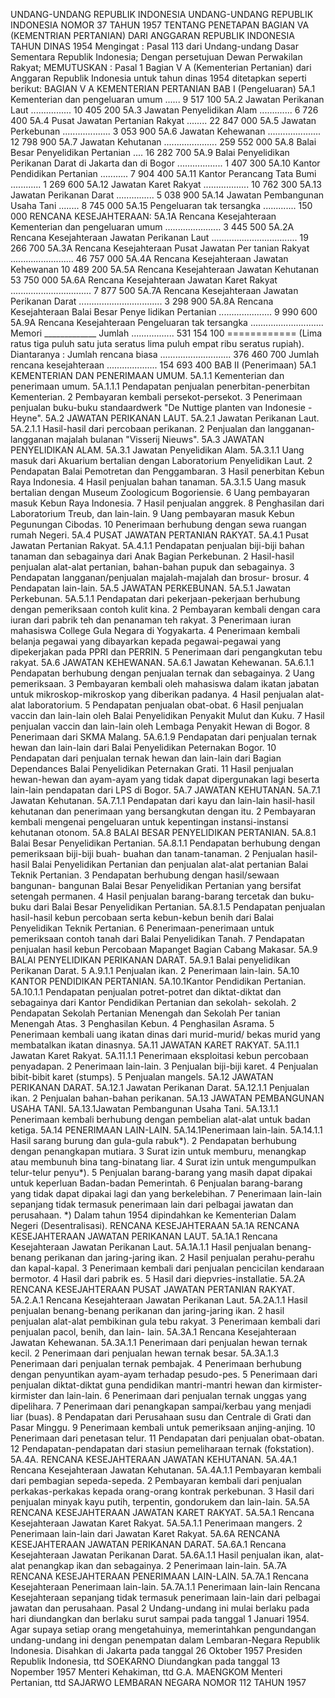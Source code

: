  UNDANG-UNDANG REPUBLIK INDONESIA UNDANG-UNDANG REPUBLIK INDONESIA NOMOR 37 TAHUN 1957 TENTANG PENETAPAN BAGIAN VA (KEMENTRIAN PERTANIAN) DARI ANGGARAN REPUBLIK INDONESIA TAHUN DINAS 1954
Mengingat :
 Pasal 113 dari Undang-undang Dasar Sementara Republik Indonesia; Dengan persetujuan Dewan Perwakilan Rakyat;
MEMUTUSKAN :
Pasal 1
Bagian V A (Kementerian Pertanian) dari Anggaran Republik Indonesia untuk tahun dinas 1954 ditetapkan seperti berikut: BAGIAN V A KEMENTERIAN PERTANIAN BAB I (Pengeluaran) 5A.1 Kementerian dan pengeluaran umum ...... 9 517 100 5A.2 Jawatan Perikanan Laut ................ 10 405 200 5A.3 Jawatan Penyelidikan Alam ............. 6 726 400 5A.4 Pusat Jawatan Pertanian Rakyat ........ 22 847 000 5A.5 Jawatan Perkebunan ................... 3 053 900 5A.6 Jawatan Kehewanan ..................... 12 798 900 5A.7 Jawatan Kehutanan ..................... 259 552 000 5A.8 Balai Besar Penyelidikan Pertanian .... 16 282 700 5A.9 Balai Penyelidikan Perikanan Darat di Jakarta dan di Bogor .................. 1 407 300 5A.10 Kantor Pendidikan Pertanian ........... 7 904 400 5A.11 Kantor Perancang Tata Bumi ............ 1 269 600 5A.12 Jawatan Karet Rakyat .................. 10 762 300 5A.13 Jawatan Perikanan Darat ............... 5 038 900 5A.14 Jawatan Pembangunan Usaha Tani ........ 8 745 000 5A.15 Pengeluaran tak tersangka ............. 150 000 RENCANA KESEJAHTERAAN: 5A.1A Rencana Kesejahteraan Kementerian dan pengeluaran umum ...................... 3 445 500 5A.2A Rencana Kesejahteraan Jawatan Perikanan Laut .................................. 19 266 700 5A.3A Rencana Kesejahteraan Pusat Jawatan Per tanian Rakyat ......................... 46 757 000 5A.4A Rencana Kesejahteraan Jawatan Kehewanan 10 489 200 5A.5A Rencana Kesejahteraan Jawatan Kehutanan 53 750 000 5A.6A Rencana Kesejahteraan Jawatan Karet Rakyat ................................ 7 877 500 5A.7A Rencana Kesejahteraan Jawatan Perikanan Darat ................................. 3 298 900 5A.8A Rencana Kesejahteraan Balai Besar Penye lidikan Pertanian ..................... 9 990 600 5A.9A Rencana Kesejahteraan Pengeluaran tak tersangka ............................. Memori _____________ Jumlah ................. 531 154 100 ============ (Lima ratus tiga puluh satu juta seratus lima puluh empat ribu seratus rupiah). Diantaranya : Jumlah rencana biasa ............................ 376 460 700 Jumlah rencana kesejahteraan .................... 154 693 400 BAB II (Penerimaan) 5A.1 KEMENTERIAN DAN PENERIMAAN UMUM. 5A.1.1 Kementerian dan penerimaan umum. 5A.1.1.1 Pendapatan penjualan penerbitan-penerbitan Kementerian. 2 Pembayaran kembali persekot-persekot. 3 Penerimaan penjualan buku-buku standaardwerk "De Nuttige planten van Indonesie - Heyne". 5A.2 JAWATAN PERIKANAN LAUT. 5A.2.1 Jawatan Perikanan Laut. 5A.2.1.1 Hasil-hasil dari percobaan perikanan. 2 Penjualan dan langganan-langganan majalah bulanan "Visserij Nieuws". 5A.3 JAWATAN PENYELIDIKAN ALAM. 5A.3.1 Jawatan Penyelidikan Alam. 5A.3.1.1 Uang masuk dari Akuarium bertalian dengan Laboratorium Penyelidikan Laut. 2 Pendapatan Balai Pemotretan dan Penggambaran. 3 Hasil penerbitan Kebun Raya Indonesia. 4 Hasil penjualan bahan tanaman. 5A.3.1.5 Uang masuk bertalian dengan Museum Zoologicum Bogoriensie. 6 Uang pembayaran masuk Kebun Raya Indonesia. 7 Hasil penjualan anggrek. 8 Penghasilan dari Laboratorium Treub, dan lain-lain. 9 Uang pembayaran masuk Kebun Pegunungan Cibodas. 10 Penerimaan berhubung dengan sewa ruangan rumah Negeri. 5A.4 PUSAT JAWATAN PERTANIAN RAKYAT. 5A.4.1 Pusat Jawatan Pertanian Rakyat. 5A.4.1.1 Pendapatan penjualan biji-biji bahan tanaman dan sebagainya dari Anak Bagian Perkebunan. 2 Hasil-hasil penjualan alat-alat pertanian, bahan-bahan pupuk dan sebagainya. 3 Pendapatan langganan/penjualan majalah-majalah dan brosur- brosur. 4 Pendapatan lain-lain. 5A.5 JAWATAN PERKEBUNAN. 5A.5.1 Jawatan Perkebunan. 5A.5.1.1 Pendapatan dari pekerjaan-pekerjaan berhubung dengan pemeriksaan contoh kulit kina. 2 Pembayaran kembali dengan cara iuran dari pabrik teh dan penanaman teh rakyat. 3 Penerimaan iuran mahasiswa College Gula Negara di Yogyakarta. 4 Penerimaan kembali belanja pegawai yang dibayarkan kepada pegawai-pegawai yang dipekerjakan pada PPRI dan PERRIN. 5 Penerimaan dari pengangkutan tebu rakyat. 5A.6 JAWATAN KEHEWANAN. 5A.6.1 Jawatan Kehewanan. 5A.6.1.1 Pendapatan berhubung dengan penjualan ternak dan sebagainya. 2 Uang pemeriksaan. 3 Pembayaran kembali oleh mahasiswa dalam ikatan jabatan untuk mikroskop-mikroskop yang diberikan padanya. 4 Hasil penjualan alat-alat laboratorium. 5 Pendapatan penjualan obat-obat. 6 Hasil penjualan vaccin dan lain-lain oleh Balai Penyelidikan Penyakit Mulut dan Kuku. 7 Hasil penjualan vaccin dan lain-lain oleh Lembaga Penyakit Hewan di Bogor. 8 Penerimaan dari SKMA Malang. 5A.6.1.9 Pendapatan dari penjualan ternak hewan dan lain-lain dari Balai Penyelidikan Peternakan Bogor. 10 Pendapatan dari penjualan ternak hewan dan lain-lain dari Bagian Dependances Balai Penyelidikan Peternakan Grati. 11 Hasil penjualan hewan-hewan dan ayam-ayam yang tidak dapat dipergunakan lagi beserta lain-lain pendapatan dari LPS di Bogor. 5A.7 JAWATAN KEHUTANAN. 5A.7.1 Jawatan Kehutanan. 5A.7.1.1 Pendapatan dari kayu dan lain-lain hasil-hasil kehutanan dan penerimaan yang bersangkutan dengan itu. 2 Pembayaran kembali mengenai pengeluaran untuk kepentingan instansi-instansi kehutanan otonom. 5A.8 BALAI BESAR PENYELIDIKAN PERTANIAN. 5A.8.1 Balai Besar Penyelidikan Pertanian. 5A.8.1.1 Pendapatan berhubung dengan pemeriksaan biji-biji buah- buahan dan tanam-tanaman. 2 Penjualan hasil-hasil Balai Penyelidikan Pertanian dan penjualan alat-alat pertanian Balai Teknik Pertanian. 3 Pendapatan berhubung dengan hasil/sewaan bangunan- bangunan Balai Besar Penyelidikan Pertanian yang bersifat setengah permanen. 4 Hasil penjualan barang-barang tercetak dan buku-buku dari Balai Besar Penyelidikan Pertanian. 5A.8.1.5 Pendapatan penjualan hasil-hasil kebun percobaan serta kebun-kebun benih dari Balai Penyelidikan Teknik Pertanian. 6 Penerimaan-penerimaan untuk pemeriksaan contoh tanah dari Balai Penyelidikan Tanah. 7 Pendapatan penjualan hasil kebun Percobaan Mapanget Bagian Cabang Makasar. 5A.9 BALAI PENYELIDIKAN PERIKANAN DARAT. 5A.9.1 Balai penyelidikan Perikanan Darat. 5 A.9.1.1 Penjualan ikan. 2 Penerimaan lain-lain. 5A.10 KANTOR PENDIDIKAN PERTANIAN. 5A.10.1Kantor Pendidikan Pertanian. 5A.10.1.1 Pendapatan penjualan potret-potret dan diktat-diktat dan sebagainya dari Kantor Pendidikan Pertanian dan sekolah- sekolah. 2 Pendapatan Sekolah Pertanian Menengah dan Sekolah Per tanian Menengah Atas. 3 Penghasilan Kebun. 4 Penghasilan Asrama. 5 Penerimaan kembali uang ikatan dinas dari murid-murid/ bekas murid yang membatalkan ikatan dinasnya. 5A.11 JAWATAN KARET RAKYAT. 5A.11.1 Jawatan Karet Rakyat. 5A.11.1.1 Penerimaan eksploitasi kebun percobaan penyadapan. 2 Penerimaan lain-lain. 3 Penjualan biji-biji karet. 4 Penjualan bibit-bibit karet (stumps). 5 Penjualan mangels. 5A.12 JAWATAN PERIKANAN DARAT. 5A.12.1 Jawatan Perikanan Darat. 5A.12.1.1 Penjualan ikan. 2 Penjualan bahan-bahan perikanan. 5A.13 JAWATAN PEMBANGUNAN USAHA TANI. 5A.13.1Jawatan Pembangunan Usaha Tani. 5A.13.1.1 Penerimaan kembali berhubung dengan pembelian alat-alat untuk badan ketiga. 5A.14 PENERIMAAN LAIN-LAIN. 5A.14.1Penerimaan lain-lain. 5A.14.1.1 Hasil sarang burung dan gula-gula rabuk*). 2 Pendapatan berhubung dengan penangkapan mutiara. 3 Surat izin untuk memburu, menangkap atau membunuh bina tang-binatang liar. 4 Surat izin untuk mengumpulkan telur-telur penyu*). 5 Penjualan barang-barang yang masih dapat dipakai untuk keperluan Badan-badan Pemerintah. 6 Penjualan barang-barang yang tidak dapat dipakai lagi dan yang berkelebihan. 7 Penerimaan lain-lain sepanjang tidak termasuk penerimaan lain dari pelbagai jawatan dan perusahaan. *) Dalam tahun 1954 dipindahkan ke Kementerian Dalam Negeri (Desentralisasi). RENCANA KESEJAHTERAAN 5A.1A RENCANA KESEJAHTERAAN JAWATAN PERIKANAN LAUT. 5A.1A.1 Rencana Kesejahteraan Jawatan Perikanan Laut. 5A.1A.1.1 Hasil penjualan benang-benang perikanan dan jaring-jaring ikan. 2 Hasil penjualan perahu-perahu dan kapal-kapal. 3 Penerimaan kembali dari penjualan pencicilan kendaraan bermotor. 4 Hasil dari pabrik es. 5 Hasil dari diepvries-installatie. 5A.2A RENCANA KESEJAHTERAAN PUSAT JAWATAN PERTANIAN RAKYAT. 5A.2.A.1 Rencana Kesejahteraan Jawatan Perikanan Laut. 5A.2A.1.1 Hasil penjualan benang-benang perikanan dan jaring-jaring ikan. 2 hasil penjualan alat-alat pembikinan gula tebu rakyat. 3 Penerimaan kembali dari penjualan pacol, benih, dan lain- lain. 5A.3A.1 Rencana Kesejahteraan Jawatan Kehewanan. 5A.3A.1.1 Penerimaan dari penjualan hewan ternak kecil. 2 Penerimaan dari penjualan hewan ternak besar. 5A.3A.1.3 Penerimaan dari penjualan ternak pembajak. 4 Penerimaan berhubung dengan penyuntikan ayam-ayam terhadap pesudo-pes. 5 Penerimaan dari penjualan diktat-diktat guna pendidikan mantri-mantri hewan dan kirmister-kirmister dan lain-lain. 6 Penerimaan dari penjualan ternak unggas yang dipelihara. 7 Penerimaan dari penangkapan sampai/kerbau yang menjadi liar (buas). 8 Pendapatan dari Perusahaan susu dan Centrale di Grati dan Pasar Minggu. 9 Penerimaan kembali untuk pemeriksaan anjing-anjing. 10 Penerimaan dari penetasan telur. 11 Pendapatan dari penjualan obat-obatan. 12 Pendapatan-pendapatan dari stasiun pemeliharaan ternak (fokstation). 5A.4A. RENCANA KESEJAHTERAAN JAWATAN KEHUTANAN. 5A.4A.1 Rencana Kesejahteraan Jawatan Kehutanan. 5A.4A.1.1 Pembayaran kembali dari pembagian sepeda-sepeda. 2 Pembayaran kembali dari penjualan perkakas-perkakas kepada orang-orang kontrak perkebunan. 3 Hasil dari penjualan minyak kayu putih, terpentin, gondorukem dan lain-lain. 5A.5A RENCANA KESEJAHTERAAN JAWATAN KARET RAKYAT. 5A.5A.1 Rencana Kesejahteraan Jawatan Karet Rakyat. 5A.5A.1.1 Penerimaan mangers. 2 Penerimaan lain-lain dari Jawatan Karet Rakyat. 5A.6A RENCANA KESEJAHTERAAN JAWATAN PERIKANAN DARAT. 5A.6A.1 Rencana Kesejahteraan Jawatan Perikanan Darat. 5A.6A.1.1 Hasil penjualan ikan, alat-alat penangkap ikan dan sebagainya. 2 Penerimaan lain-lain. 5A.7A RENCANA KESEJAHTERAAN PENERIMAAN LAIN-LAIN. 5A.7A.1 Rencana Kesejahteraan Penerimaan lain-lain. 5A.7A.1.1 Penerimaan lain-lain Rencana Kesejahteraan sepanjang tidak termasuk penerimaan lain-lain dari pelbagai jawatan dan perusahaan.
Pasal 2
Undang-undang ini mulai berlaku pada hari diundangkan dan berlaku surut sampai pada tanggal 1 Januari 1954. Agar supaya setiap orang mengetahuinya, memerintahkan pengundangan undang-undang ini dengan penempatan dalam Lembaran-Negara Republik Indonesia. Disahkan di Jakarta pada tanggal 26 Oktober 1957 Presiden Republik Indonesia, ttd SOEKARNO Diundangkan pada tanggal 13 Nopember 1957 Menteri Kehakiman, ttd G.A. MAENGKOM Menteri Pertanian, ttd SAJARWO LEMBARAN NEGARA NOMOR 112 TAHUN 1957